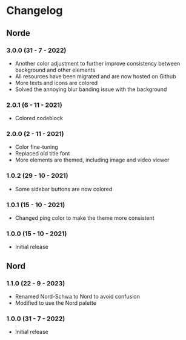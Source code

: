 # **Changelog**

## Norde

### 3.0.0 (31 - 7 - 2022)
- Another color adjustment to further improve consistency between background and other elements
- All resources have been migrated and are now hosted on Github
- More texts and icons are colored
- Solved the annoying blur banding issue with the background

### 2.0.1 (6 - 11 - 2021)
- Colored codeblock

### 2.0.0 (2 - 11 - 2021)
- Color fine-tuning
- Replaced old title font
- More elements are themed, including image and video viewer

### 1.0.2 (29 - 10 - 2021)
- Some sidebar buttons are now colored

### 1.0.1 (15 - 10 - 2021)
- Changed ping color to make the theme more consistent

### 1.0.0 (15 - 10 - 2021)
- Initial release

<!-- ## Norde-Asterisk

### 2.0.0 - 2022-07-31

#### Changed
- Renamed norde* to norde-asterisk
- Color tweaks to make Asterisk stand out more
- Switched font and background host from Discord to Github

#### Fixed
- Uncolored texts and icons
- Removed the annoying blur banding in background

### 1.0.1 - 2021-11-06

#### Changed
- Renamed norde [a] to norde*

### 1.0.0 - 2021-10-26
- Initial release -->

## Nord

### 1.1.0 (22 - 9 - 2023)
- Renamed Nord-Schwa to Nord to avoid confusion
- Modified to use the Nord palette

### 1.0.0 (31 - 7 - 2022)
- Initial release

